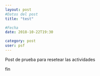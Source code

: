 ```yaml
---
layout: post
#Datos del post
title: "test"

#Fecha
date: 2018-10-22T19:30

category: post
user: psf
---
```


Post de prueba para resetear las actividades

fin

